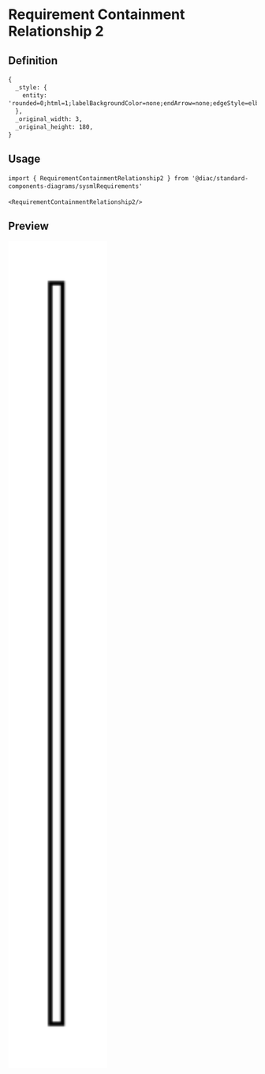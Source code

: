 # Requirement Containment Relationship 2

## Definition

```
{
  _style: { 
    entity: 'rounded=0;html=1;labelBackgroundColor=none;endArrow=none;edgeStyle=elbowEdgeStyle;elbow=vertical;startArrow=sysMLPackCont;startSize=12;',
  },
  _original_width: 3,
  _original_height: 180,
}
```

## Usage

```
import { RequirementContainmentRelationship2 } from '@diac/standard-components-diagrams/sysmlRequirements'

<RequirementContainmentRelationship2/>
```

## Preview

<img src="./requirement-containment-relationship-2.png" width="200"/>
